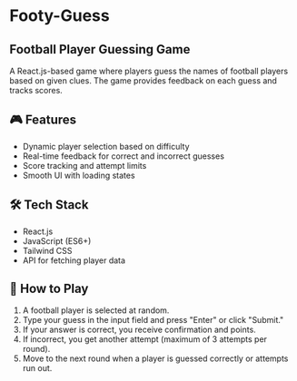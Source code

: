 # Footy-Guess
## Football Player Guessing Game
A React.js-based game where players guess the names of football players based on given clues. The game provides feedback on each guess and tracks scores.

## 🎮 Features
- Dynamic player selection based on difficulty
- Real-time feedback for correct and incorrect guesses
- Score tracking and attempt limits
- Smooth UI with loading states

## 🛠 Tech Stack
- React.js
- JavaScript (ES6+)
- Tailwind CSS
- API for fetching player data

## 🎯 How to Play
1. A football player is selected at random.
2. Type your guess in the input field and press "Enter" or click "Submit."
3. If your answer is correct, you receive confirmation and points.
4. If incorrect, you get another attempt (maximum of 3 attempts per round).
5. Move to the next round when a player is guessed correctly or attempts run out.

